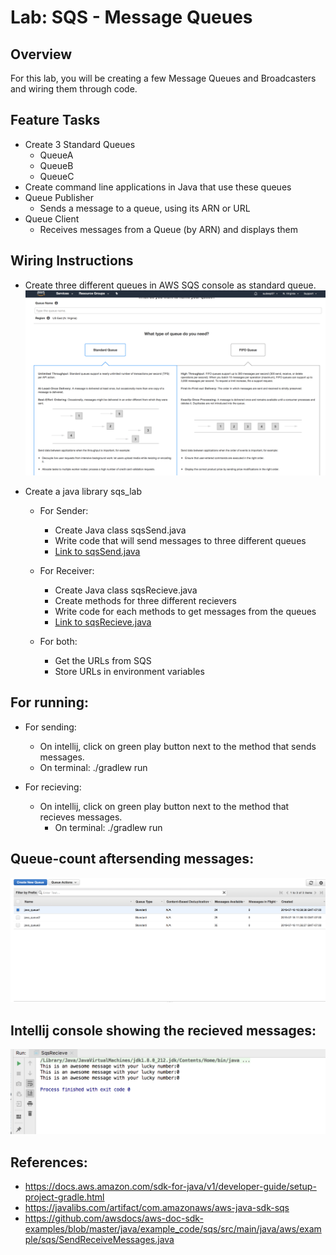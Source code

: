 # Lab: SQS - Message Queues

## Overview
   For this lab, you will be creating a few Message Queues and Broadcasters and wiring them through code.

## Feature Tasks
   - Create 3 Standard Queues
        - QueueA
        - QueueB
        - QueueC
   - Create command line applications in Java that use these queues
   - Queue Publisher
        - Sends a message to a queue, using its ARN or URL
   - Queue Client
        - Receives messages from a Queue (by ARN) and displays them


## Wiring Instructions

- Create three different queues in AWS SQS console as standard queue.
![Screen Screen](https://raw.githubusercontent.com/sadhikari07/SQS---Message-Queues/master/assets/sqsConfig.png)

- Create a java library sqs_lab
    - For Sender:
        - Create Java class sqsSend.java
        - Write code that will send messages to three different queues
        - [Link to sqsSend.java](https://github.com/sadhikari07/SQS---Message-Queues/blob/master/src/main/java/sqs_lab/SqsSend.java)

    - For Receiver:
        - Create Java class sqsRecieve.java
        - Create methods for three different recievers
        - Write code for each methods to get messages from the queues
        - [Link to sqsRecieve.java](https://github.com/sadhikari07/SQS---Message-Queues/blob/master/src/main/java/sqs_lab/SqsRecieve.java)

    - For both:
        - Get the URLs from SQS
        - Store URLs in environment variables

## For running:
- For sending:
    - On intellij, click on green play button next to the method that sends messages.
    - On terminal: ./gradlew run

- For recieving:
     - On intellij, click on green play button next to the method that recieves messages.
          - On terminal:  ./gradlew run

## Queue-count aftersending messages:
![Screen Screen](https://raw.githubusercontent.com/sadhikari07/SQS---Message-Queues/master/assets/queueWithMessages.png)

## Intellij console showing the recieved messages:
![Screen Screen](https://raw.githubusercontent.com/sadhikari07/SQS---Message-Queues/master/assets/recieve.png)


## References:
- https://docs.aws.amazon.com/sdk-for-java/v1/developer-guide/setup-project-gradle.html
- https://javalibs.com/artifact/com.amazonaws/aws-java-sdk-sqs
- https://github.com/awsdocs/aws-doc-sdk-examples/blob/master/java/example_code/sqs/src/main/java/aws/example/sqs/SendReceiveMessages.java
